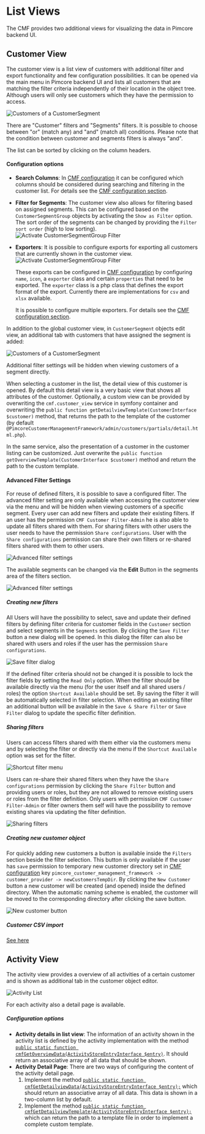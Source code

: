 # List Views

The CMF provides two additional views for visualizing the data in Pimcore backend UI.

## Customer View

The customer view is a list view of customers with additional filter and export functionality and few configuration 
possibilities. It can be opened via the main menu in Pimcore backend UI and lists all customers that are matching the 
filter criteria independently of their location in the object tree. Although users will only see customers which they have the permission to access.

![Customers of a CustomerSegment](./img/customer-list-2.png)

There are "Customer" filters and "Segments" filters. It is possible to choose between "or" (match any) and "and" (match all) conditions.
Please note that the condition between customer and segments filters is always "and".
 
The list can be sorted by clicking on the column headers.

#### Configuration options
- **Search Columns**: In [CMF configuration](./03_Configuration.md) it can be configured which columns should be considered 
  during searching and filtering in the customer list. For details see the [CMF configuration section](./03_Configuration.md).
   
- **Filter for Segments**: The customer view also allows for filtering based on assigned segments. This can be configured
  based on the `CustomerSegmentGroup` objects by activating the `Show as Filter` option. The sort order of the segments can
  be changed by providing the `Filter sort order` (high to low sorting).
  ![Activate CustomerSegmentGroup Filter](./img/customer-list-3.png)
  
- **Exporters**: It is possible to configure exports for exporting all customers that are currently shown in the customer view. 
  ![Activate CustomerSegmentGroup Filter](./img/customer-list-4.jpg)
  
  These exports can be configured in [CMF configuration](./03_Configuration.md) by configuring `name`, `icon`, a `exporter` class
  and certain `properties` that need to be exported. The `exporter` class is a php class that defines the export format 
  of the export. Currently there are implementations for `csv` and `xlsx` available. 
  
  It is possible to configure multiple exporters.  For details see the [CMF configuration section](./03_Configuration.md). 
  

In addition to the global customer view, in `CustomerSegment` objects edit view, an additional tab with customers that 
have assigned the segment is added: 

![Customers of a CustomerSegment](./img/customer-list-5.png)

Additional filter settings will be hidden when viewing customers of a segment directly.

When selecting a customer in the list, the detail view of this customer is opened. By default this detail view is a very 
basic view that shows all attributes of the customer. Optionally, a custom view can be provided by overwriting the 
`cmf.customer_view` service in symfony container and overwriting the `public function getDetailviewTemplate(CustomerInterface $customer)`
method, that returns the path to the template of the customer (by default `@PimcoreCustomerManagementFramework/admin/customers/partials/detail.html.php`).  

In the same service, also the presentation of a customer in the customer listing can be customized. Just overwrite the 
`public function getOverviewTemplate(CustomerInterface $customer)` method and return the path to the custom template.  

#### Advanced Filter Settings

For reuse of defined filters, it is possible to save a configured filter. The advanced filter setting are 
only available when accessing the customer view via the menu and will be hidden when viewing customers of a specific segment.
Every user can add new filters and update their existing filters. If an user has the permission `CMF Customer Filter-Admin` he is also able to 
update all filters shared with them. For sharing filters with other users the user needs to have the permission `Share configurations`. 
User with the `Share configurations` permission can share their own filters or re-shared filters shared with them to other users.

![Advanced filter settings](./img/advanced-filter-settings-1.png)

The available segments can be changed via the **Edit** Button in the segments area of the filters section.

![Advanced filter settings](./img/advanced-filter-settings-5.png)

##### Creating new filters

All Users will have the possibility to select, save and update their defined filters by defining filter criteria for 
customer fields in the `Customer` section and select segments in the `Segments` section. 
By clicking the `Save Filter` button a new dialog will be opened. In this dialog the filter can also be shared with users 
and roles if the user has the permission `Share configurations`. 

![Save filter dialog](./img/advanced-filter-settings-2.png)

If the defined filter criteria should not be changed it is possible to lock the filter fields by setting the `Read Only` option. 
When the filter should be available directly via the menu (for the user itself and all shared users / roles) the option `Shortcut Available` should be set. 
By saving the filter it will be automatically selected in filter selection. When editing an existing filter an additional
button will be available in the `Save & Share Filter` or `Save Filter` dialog to update the specific filter definition.

##### Sharing filters

Users can access filters shared with them either via the customers menu and by selecting the filter or directly via the menu
if the `Shortcut Available` option was set for the filter.

![Shortcut filter menu](./img/advanced-filter-settings-3.png)

Users can re-share their shared filters when they have the `Share configurations` permission by clicking the `Share Filter` 
button and providing users or roles, but they are not allowed to remove existing users or roles from the filter definition. 
Only users with permission `CMF Customer Filter-Admin` or filter owners them self will have the possibility to remove 
existing shares via updating the filter definition.

![Sharing filters](./img/advanced-filter-settings-4.png)

##### Creating new customer object

For quickly adding new customers a button is available inside the `Filters` section beside the filter selection. This button is 
only available if the user has `save` permission to temporary new customer directory set in [CMF configuration](./03_Configuration.md) 
key `pimcore_customer_management_framework -> customer_provider -> newCustomersTempDir`. By clicking the `New Customer` button a 
new customer will be created (and opened) inside the defined directory. When the automatic naming scheme is enabled, the customer will be moved to the corresponding directory after clicking the save button.

![New customer button](./img/new-customer-1.png)

##### Customer CSV import
[See here](./29_CustomerImport.md)

## Activity View

The activity view provides a overview of all activities of a certain customer and is shown as additional tab in the 
customer object editor. 

![Activity List](./img/activity-list-1.jpg)

For each activity also a detail page is available.  

##### Configuration options
- **Activity details in list view**: The information of an activity shown in the activity list is defined by the activity 
implementation with the method 
[`public static function cmfGetOverviewData(ActivityStoreEntryInterface $entry)`](https://github.com/pimcore/customer-data-framework/blob/master/src/Model/ActivityInterface.php#L112). 
It should return an associative array of all data that should be shown.  
- **Activity Detail Page**: There are two ways of configuring the content of the activity detail page. 
    1) Implement the method [`public static function cmfGetDetailviewData(ActivityStoreEntryInterface $entry);`](https://github.com/pimcore/customer-data-framework/blob/master/src/Model/ActivityInterface.php#L121) 
       which should return an associative array of all data. This data is shown in a two-column list by default.  
    2) Implement the method [`public static function cmfGetDetailviewTemplate(ActivityStoreEntryInterface $entry);`](https://github.com/pimcore/customer-data-framework/blob/master/src/Model/ActivityInterface.php#L130)
       which can return the path to a template file in order to implement a complete custom template.
       